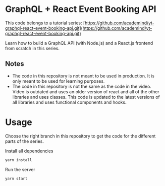 # GraphQL + React Event Booking API
This code belongs to a tutorial series: [https://github.com/academind/yt-graphql-react-event-booking-api.git](https://github.com/academind/yt-graphql-react-event-booking-api.git)

Learn how to build a GraphQL API (with Node.js) and a React.js frontend from scratch in this series.

## Notes
- The code in this repository is not meant to be used in production. It is only meant to be used for learning purposes.
- The code in this repository is not the same as the code in the video. Video is outdated and uses an older version of react and all of the other libraries and uses classes. This code is updated to the latest versions of all libraries and uses functional components and hooks.

# Usage
Choose the right branch in this repository to get the code for the different parts of the series.

Install all dependencies
```sh
yarn install
```

Run the server
```sh
yarn start
```